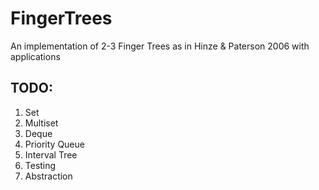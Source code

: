 # FingerTrees
An implementation of 2-3 Finger Trees as in Hinze &amp; Paterson 2006 with applications

## TODO:

1. Set
2. Multiset
3. Deque
4. Priority Queue
5. Interval Tree
6. Testing
7. Abstraction
